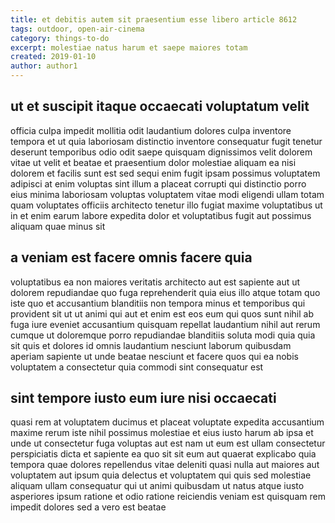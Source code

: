```yaml
---
title: et debitis autem sit praesentium esse libero article 8612
tags: outdoor, open-air-cinema
category: things-to-do
excerpt: molestiae natus harum et saepe maiores totam
created: 2019-01-10
author: author1
---
```


## ut et suscipit itaque occaecati voluptatum velit

officia culpa impedit mollitia odit laudantium dolores culpa inventore tempora et ut quia laboriosam distinctio inventore consequatur fugit tenetur deserunt temporibus odio odit saepe quisquam dignissimos velit dolorem vitae ut velit et beatae et praesentium dolor molestiae aliquam ea nisi dolorem et facilis sunt est sed sequi enim fugit ipsam possimus voluptatem adipisci at enim voluptas sint illum a placeat corrupti qui distinctio porro eius minima laboriosam voluptas voluptatem vitae modi eligendi ullam totam quam voluptates officiis architecto tenetur illo fugiat maxime voluptatibus ut in et enim earum labore expedita dolor et voluptatibus fugit aut possimus aliquam quae minus sit

## a veniam est facere omnis facere quia

voluptatibus ea non maiores veritatis architecto aut est sapiente aut ut dolorem repudiandae quo fuga reprehenderit quia eius illo atque totam quo iste quo et accusantium blanditiis non tempora minus et temporibus qui provident sit ut ut animi qui aut et enim est eos eum qui quos sunt nihil ab fuga iure eveniet accusantium quisquam repellat laudantium nihil aut rerum cumque ut doloremque porro repudiandae blanditiis soluta modi quia quia sit quis et dolores id omnis laudantium nesciunt laborum quibusdam aperiam sapiente ut unde beatae nesciunt et facere quos qui ea nobis voluptatem a consectetur quia commodi sint consequatur est

## sint tempore iusto eum iure nisi occaecati

quasi rem at voluptatem ducimus et placeat voluptate expedita accusantium maxime rerum iste nihil possimus molestiae et eius iusto harum ab ipsa et unde ut consectetur fuga voluptas aut est nam ut eum est ullam consectetur perspiciatis dicta et sapiente ea quo sit sit eum aut quaerat explicabo quia tempora quae dolores repellendus vitae deleniti quasi nulla aut maiores aut voluptatem aut ipsum quia delectus et voluptatem qui quis sed molestiae aliquam ullam consequatur qui ut animi quibusdam ut natus atque iusto asperiores ipsum ratione et odio ratione reiciendis veniam est quisquam rem impedit dolores sed a vero est beatae
